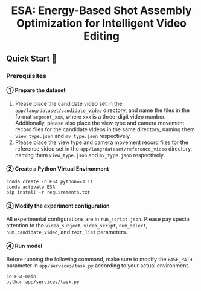 <div align="absolute">
<h1 align="center">ESA: Energy-Based Shot Assembly Optimization for Intelligent Video Editing</h1>




## Quick Start 🚀


### Prerequisites

#### ① Prepare the dataset

1. Please place the candidate video set in the `app/lang/dataset/candidate_video` directory, and name the files in the format `segment_xxx`, where `xxx` is a  three-digit video number. Additionally, please also place the view type and camera movement record files for the candidate videos in the same directory, naming them `view_type.json` and `mv_type.json` respectively.
2. Please place the view type and camera movement record files for the reference video set in the `app/lang/dataset/reference_video` directory, naming them `view_type.json` and `mv_type.json` respectively.


#### ② Create a Python Virtual Environment

```shell
conda create -n ESA python==3.11
conda activate ESA
pip install -r requirements.txt
```


#### ③ Modify the experiment configuration

All experimental configurations are in `run_script.json`. Please pay special attention to the `video_subject`, `video_script`, `num_select`, `num_candidate_video`, and `text_list` parameters.

#### ④ Run model
Before running the following command, make sure to modify the `BASE_PATH` parameter in `app/services/task.py` according to your actual environment.

```shell
cd ESA-main
python app/services/task.py
```



